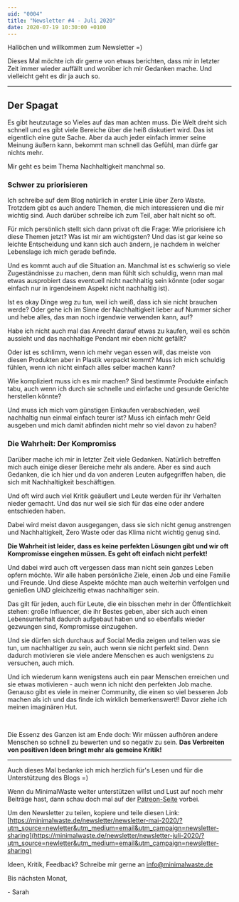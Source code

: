 ```yaml
---
uid: "0004"
title: "Newsletter #4 - Juli 2020"
date: 2020-07-19 10:30:00 +0100
---
```

Hallöchen und willkommen zum Newsletter =)

Dieses Mal möchte ich dir gerne von etwas berichten, dass mir in letzter Zeit immer wieder auffällt und worüber ich mir Gedanken mache. Und vielleicht geht es dir ja auch so.

---

## Der Spagat

Es gibt heutzutage so Vieles auf das man achten muss. Die Welt dreht sich schnell und es gibt viele Bereiche über die heiß diskutiert wird. Das ist eigentlich eine gute Sache. Aber da auch jeder einfach immer seine Meinung äußern kann, bekommt man schnell das Gefühl, man dürfe gar nichts mehr.

Mir geht es beim Thema Nachhaltigkeit manchmal so.

### Schwer zu priorisieren

Ich schreibe auf dem Blog natürlich in erster Linie über Zero Waste. Trotzdem gibt es auch andere Themen, die mich interessieren und die mir wichtig sind. Auch darüber schreibe ich zum Teil, aber halt nicht so oft.

Für mich persönlich stellt sich dann privat oft die Frage: Wie priorisiere ich diese Themen jetzt? Was ist mir am wichtigsten? Und das ist gar keine so leichte Entscheidung und kann sich auch ändern, je nachdem in welcher Lebenslage ich mich gerade befinde.

Und es kommt auch auf die Situation an. Manchmal ist es schwierig so viele Zugeständnisse zu machen, denn man fühlt sich schuldig, wenn man mal etwas ausprobiert dass eventuell nicht nachhaltig sein könnte (oder sogar einfach nur in irgendeinem Aspekt nicht nachhaltig ist).

Ist es okay Dinge weg zu tun, weil ich weiß, dass ich sie nicht brauchen werde? Oder gehe ich im Sinne der Nachhaltigkeit lieber auf Nummer sicher und hebe alles, das man noch irgendwie verwenden kann, auf?

Habe ich nicht auch mal das Anrecht darauf etwas zu kaufen, weil es schön aussieht und das nachhaltige Pendant mir eben nicht gefällt?

Oder ist es schlimm, wenn ich mehr vegan essen will, das meiste von diesen Produkten aber in Plastik verpackt kommt? Muss ich mich schuldig fühlen, wenn ich nicht einfach alles selber machen kann?

Wie kompliziert muss ich es mir machen? Sind bestimmte Produkte einfach tabu, auch wenn ich durch sie schnelle und einfache und gesunde Gerichte herstellen könnte?

Und muss ich mich vom günstigen Einkaufen verabschieden, weil nachhaltig nun einmal einfach teurer ist? Muss ich einfach mehr Geld ausgeben und mich damit abfinden nicht mehr so viel davon zu haben?

### Die Wahrheit: Der Kompromiss

Darüber mache ich mir in letzter Zeit viele Gedanken. Natürlich betreffen mich auch einige dieser Bereiche mehr als andere. Aber es sind auch Gedanken, die ich hier und da von anderen Leuten aufgegriffen haben, die sich mit Nachhaltigkeit beschäftigen.

Und oft wird auch viel Kritik geäußert und Leute werden für ihr Verhalten nieder gemacht. Und das nur weil sie sich für das eine oder andere entschieden haben.

Dabei wird meist davon ausgegangen, dass sie sich nicht genug anstrengen und Nachhaltigkeit, Zero Waste oder das Klima nicht wichtig genug sind.

**Die Wahrheit ist leider, dass es keine perfekten Lösungen gibt und wir oft Kompromisse eingehen müssen. Es geht oft einfach nicht perfekt!**

Und dabei wird auch oft vergessen dass man nicht sein ganzes Leben opfern möchte. Wir alle haben persönliche Ziele, einen Job und eine Familie und Freunde. Und diese Aspekte möchte man auch weiterhin verfolgen und genießen UND gleichzeitig etwas nachhaltiger sein.

Das gilt für jeden, auch für Leute, die ein bisschen mehr in der Öffentlichkeit stehen: große Influencer, die ihr Bestes geben, aber sich auch einen Lebensunterhalt dadurch aufgebaut haben und so ebenfalls wieder gezwungen sind, Kompromisse einzugehen.

Und sie dürfen sich durchaus auf Social Media zeigen und teilen was sie tun, um nachhaltiger zu sein, auch wenn sie nicht perfekt sind. Denn dadurch motivieren sie viele andere Menschen es auch wenigstens zu versuchen, auch mich.

Und ich wiederum kann wenigstens auch ein paar Menschen erreichen und sie etwas motivieren - auch wenn ich nicht den perfekten Job mache. Genauso gibt es viele in meiner Community, die einen so viel besseren Job machen als ich und das finde ich wirklich bemerkenswert!! Davor ziehe ich meinen imaginären Hut.

&nbsp;

Die Essenz des Ganzen ist am Ende doch: Wir müssen aufhören andere Menschen so schnell zu bewerten und so negativ zu sein. **Das Verbreiten von positiven Ideen bringt mehr als gemeine Kritik!**

---

Auch dieses Mal bedanke ich mich herzlich für's Lesen und für die Unterstützung des Blogs =)

Wenn du MinimalWaste weiter unterstützen willst und Lust auf noch mehr Beiträge hast, dann schau doch mal auf der [Patreon-Seite](https://www.patreon.com/minimalwaste?fan_landing=true) vorbei.

Um den Newsletter zu teilen, kopiere und teile diesen Link: [https://minimalwaste.de/newsletter/newsletter-mai-2020/?utm_source=newletter&utm_medium=email&utm_campaign=newsletter-sharing](https://minimalwaste.de/newsletter/newsletter-juli-2020/?utm_source=newletter&utm_medium=email&utm_campaign=newsletter-sharing)

Ideen, Kritik, Feedback? Schreibe mir gerne an [info@minimalwaste.de](mailto:info@minimalwaste.de)

Bis nächsten Monat,

\- Sarah
